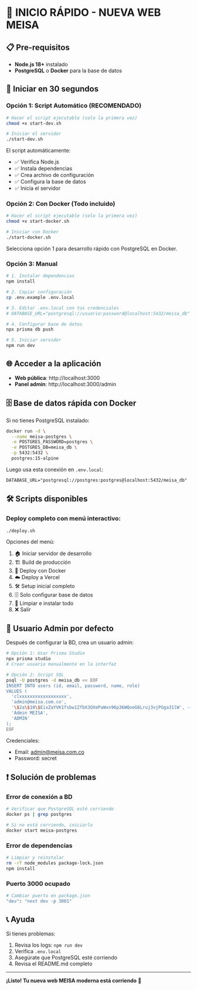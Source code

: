 # 🚀 INICIO RÁPIDO - NUEVA WEB MEISA

## 📋 Pre-requisitos

- **Node.js 18+** instalado
- **PostgreSQL** o **Docker** para la base de datos

## 🏃 Iniciar en 30 segundos

### Opción 1: Script Automático (RECOMENDADO)

```bash
# Hacer el script ejecutable (solo la primera vez)
chmod +x start-dev.sh

# Iniciar el servidor
./start-dev.sh
```

El script automáticamente:
- ✅ Verifica Node.js
- ✅ Instala dependencias
- ✅ Crea archivo de configuración
- ✅ Configura la base de datos
- ✅ Inicia el servidor

### Opción 2: Con Docker (Todo incluido)

```bash
# Hacer el script ejecutable (solo la primera vez)
chmod +x start-docker.sh

# Iniciar con Docker
./start-docker.sh
```

Selecciona opción 1 para desarrollo rápido con PostgreSQL en Docker.

### Opción 3: Manual

```bash
# 1. Instalar dependencias
npm install

# 2. Copiar configuración
cp .env.example .env.local

# 3. Editar .env.local con tus credenciales
# DATABASE_URL="postgresql://usuario:password@localhost:5432/meisa_db"

# 4. Configurar base de datos
npx prisma db push

# 5. Iniciar servidor
npm run dev
```

## 🌐 Acceder a la aplicación

- **Web pública**: http://localhost:3000
- **Panel admin**: http://localhost:3000/admin

## 🗄️ Base de datos rápida con Docker

Si no tienes PostgreSQL instalado:

```bash
docker run -d \
  --name meisa-postgres \
  -e POSTGRES_PASSWORD=postgres \
  -e POSTGRES_DB=meisa_db \
  -p 5432:5432 \
  postgres:15-alpine
```

Luego usa esta conexión en `.env.local`:
```
DATABASE_URL="postgresql://postgres:postgres@localhost:5432/meisa_db"
```

## 🛠️ Scripts disponibles

### Deploy completo con menú interactivo:
```bash
./deploy.sh
```

Opciones del menú:
1. 🏠 Iniciar servidor de desarrollo
2. 🏗️ Build de producción
3. 🚀 Deploy con Docker
4. ☁️ Deploy a Vercel
5. 🛠️ Setup inicial completo
6. 🗄️ Solo configurar base de datos
7. 🧹 Limpiar e instalar todo
8. ❌ Salir

## 🔑 Usuario Admin por defecto

Después de configurar la BD, crea un usuario admin:

```bash
# Opción 1: Usar Prisma Studio
npx prisma studio
# Crear usuario manualmente en la interfaz

# Opción 2: Script SQL
psql -U postgres -d meisa_db << EOF
INSERT INTO users (id, email, password, name, role)
VALUES (
  'clxxxxxxxxxxxxxxxxxx',
  'admin@meisa.com.co',
  '\$2a\$10\$EixZaYVK1fsbw1ZfbX3OXePaWxn96p36WQoeG6Lruj3vjPGga31lW', -- secret
  'Admin MEISA',
  'ADMIN'
);
EOF
```

Credenciales:
- Email: admin@meisa.com.co
- Password: secret

## ❗ Solución de problemas

### Error de conexión a BD
```bash
# Verificar que PostgreSQL esté corriendo
docker ps | grep postgres

# Si no está corriendo, iniciarlo
docker start meisa-postgres
```

### Error de dependencias
```bash
# Limpiar y reinstalar
rm -rf node_modules package-lock.json
npm install
```

### Puerto 3000 ocupado
```bash
# Cambiar puerto en package.json
"dev": "next dev -p 3001"
```

## 📞 Ayuda

Si tienes problemas:
1. Revisa los logs: `npm run dev`
2. Verifica `.env.local`
3. Asegúrate que PostgreSQL esté corriendo
4. Revisa el README.md completo

---

**¡Listo! Tu nueva web MEISA moderna está corriendo** 🎉